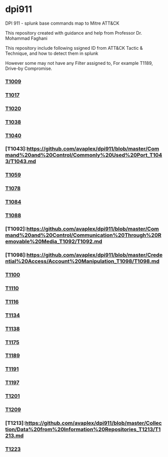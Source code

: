 # dpi911
DPI 911 - splunk base commands map to Mitre ATT&amp;CK

This repository created with guidance and help from Professor Dr. Mohammad Faghani

This repository include following ssigned ID from ATT&CK Tactic & Technique, and how to detect them in splunk

However some may not have any Filter assigned to, For example T1189, Drive-by Compromise.

### [T1009](https://github.com/avaplex/dpi911/blob/master/T1009.md)
### [T1017](https://github.com/avaplex/dpi911/blob/master/T1017.md)
### [T1020](https://github.com/avaplex/dpi911/blob/master/T1020.md)
### [T1038](https://github.com/avaplex/dpi911/blob/master/T1038.md)
### [T1040](https://github.com/avaplex/dpi911/blob/master/T1040.md)
### [T1043]:https://github.com/avaplex/dpi911/blob/master/Command%20and%20Control/Commonly%20Used%20Port_T1043/T1043.md
### [T1059](https://github.com/avaplex/dpi911/blob/master/T1059.md)
### [T1078](https://github.com/avaplex/dpi911/blob/master/T1078.md)
### [T1084](https://github.com/avaplex/dpi911/blob/master/T1084.md)
### [T1088](https://github.com/avaplex/dpi911/blob/master/T1088.md)
### [T1092]:https://github.com/avaplex/dpi911/blob/master/Command%20and%20Control/Communication%20Through%20Removable%20Media_T1092/T1092.md
### [T1098]:https://github.com/avaplex/dpi911/blob/master/Credential%20Access/Account%20Manipulation_T1098/T1098.md
### [T1100](https://github.com/avaplex/dpi911/blob/master/T1100.md)
### [T1110](https://github.com/avaplex/dpi911/blob/master/T1110.md)
### [T1116](https://github.com/avaplex/dpi911/blob/master/T1116.md)
### [T1134](https://github.com/avaplex/dpi911/blob/master/T1134.md)
### [T1138](https://github.com/avaplex/dpi911/blob/master/T1138.md)
### [T1175](https://github.com/avaplex/dpi911/blob/master/T1175.md)
### [T1189](https://github.com/avaplex/dpi911/blob/master/T1189.md)
### [T1191](https://github.com/avaplex/dpi911/blob/master/T1191.md)
### [T1197](https://github.com/avaplex/dpi911/blob/master/T1197.md)
### [T1201](https://github.com/avaplex/dpi911/blob/master/T1201.md)
### [T1209](https://github.com/avaplex/dpi911/blob/master/T1209.md)
### [T1213]:https://github.com/avaplex/dpi911/blob/master/Collection/Data%20from%20Information%20Repositories_T1213/T1213.md
### [T1223](https://github.com/avaplex/dpi911/blob/master/T1223.md)
